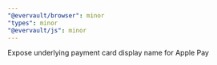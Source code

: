 ```yaml
---
"@evervault/browser": minor
"types": minor
"@evervault/js": minor
---
```


Expose underlying payment card display name for Apple Pay
